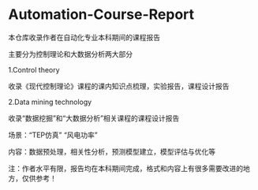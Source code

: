 # Automation-Course-Report

本仓库收录作者在自动化专业本科期间的课程报告

主要分为控制理论和大数据分析两大部分

1.Control theory

收录《现代控制理论》课程的课内知识点梳理，实验报告，课程设计报告

2.Data mining technology

收录“数据挖掘”和“大数据分析”相关课程的课程设计报告

场景：“TEP仿真”  “风电功率”

内容：数据预处理，相关性分析，预测模型建立，模型评估与优化等

注：作者水平有限，报告均在本科期间完成，格式和内容上有很多需要改进的地方，仅供参考！
